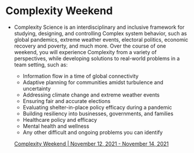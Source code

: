 # Complexity Weekend

- Complexity Science is an interdisciplinary and inclusive framework for studying, designing, and controlling Complex system behavior, such as global pandemics, extreme weather events, electoral politics, economic recovery and poverty, and much more. Over the course of one weekend, you will experience Complexity from a variety of perspectives, while developing solutions to real-world problems in a team setting, such as:
    - Information flow in a time of global connectivity
    - Adaptive planning for communities amidst turbulence and uncertainty
    - Addressing climate change and extreme weather events
    - Ensuring fair and accurate elections
    - Evaluating shelter-in-place policy efficacy during a pandemic
    - Building resiliency into businesses, governments, and families
    - Healthcare policy and efficacy
    - Mental health and wellness
    - Any other difficult and ongoing problems you can identify
    
    [Complexity Weekend | November 12, 2021 - November 14, 2021](https://www.complexityweekend.com/)